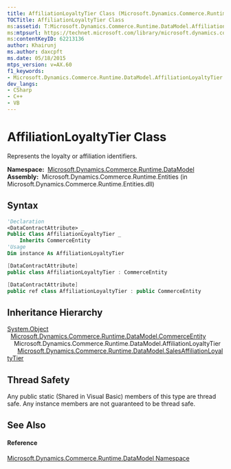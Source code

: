 ```yaml
---
title: AffiliationLoyaltyTier Class (Microsoft.Dynamics.Commerce.Runtime.DataModel)
TOCTitle: AffiliationLoyaltyTier Class
ms:assetid: T:Microsoft.Dynamics.Commerce.Runtime.DataModel.AffiliationLoyaltyTier
ms:mtpsurl: https://technet.microsoft.com/library/microsoft.dynamics.commerce.runtime.datamodel.affiliationloyaltytier(v=AX.60)
ms:contentKeyID: 62213136
author: Khairunj
ms.author: daxcpft
ms.date: 05/18/2015
mtps_version: v=AX.60
f1_keywords:
- Microsoft.Dynamics.Commerce.Runtime.DataModel.AffiliationLoyaltyTier
dev_langs:
- CSharp
- C++
- VB
---
```


# AffiliationLoyaltyTier Class

Represents the loyalty or affiliation identifiers.

**Namespace:**  [Microsoft.Dynamics.Commerce.Runtime.DataModel](microsoft-dynamics-commerce-runtime-datamodel-namespace.md)  
**Assembly:**  Microsoft.Dynamics.Commerce.Runtime.Entities (in Microsoft.Dynamics.Commerce.Runtime.Entities.dll)

## Syntax

``` vb
'Declaration
<DataContractAttribute> _
Public Class AffiliationLoyaltyTier _
    Inherits CommerceEntity
'Usage
Dim instance As AffiliationLoyaltyTier
```

``` csharp
[DataContractAttribute]
public class AffiliationLoyaltyTier : CommerceEntity
```

``` c++
[DataContractAttribute]
public ref class AffiliationLoyaltyTier : public CommerceEntity
```

## Inheritance Hierarchy

[System.Object](https://technet.microsoft.com/library/e5kfa45b\(v=ax.60\))  
  [Microsoft.Dynamics.Commerce.Runtime.DataModel.CommerceEntity](commerceentity-class-microsoft-dynamics-commerce-runtime-datamodel.md)  
    Microsoft.Dynamics.Commerce.Runtime.DataModel.AffiliationLoyaltyTier  
      [Microsoft.Dynamics.Commerce.Runtime.DataModel.SalesAffiliationLoyaltyTier](salesaffiliationloyaltytier-class-microsoft-dynamics-commerce-runtime-datamodel.md)  

## Thread Safety

Any public static (Shared in Visual Basic) members of this type are thread safe. Any instance members are not guaranteed to be thread safe.

## See Also

#### Reference

[Microsoft.Dynamics.Commerce.Runtime.DataModel Namespace](microsoft-dynamics-commerce-runtime-datamodel-namespace.md)

